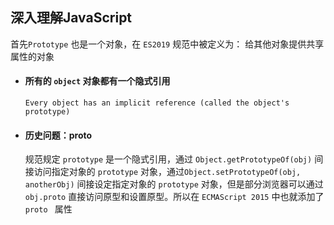 ## 深入理解JavaScript

首先`Prototype` 也是一个对象，在 `ES2019` 规范中被定义为： 给其他对象提供共享属性的对象

- #### 所有的 `object` 对象都有一个隐式引用

  ```
  Every object has an implicit reference (called the object's prototype)
  ```

- #### 历史问题：proto

  规范规定 `prototype` 是一个隐式引用，通过 `Object.getPrototypeOf(obj)` 间接访问指定对象的 `prototype` 对象，通过`Object.setPrototypeOf(obj, anotherObj)` 间接设定指定对象的 `prototype` 对象，但是部分浏览器可以通过`obj.proto` 直接访问原型和设置原型。所以在 `ECMAScript 2015` 中也就添加了 `proto ` 属性























































